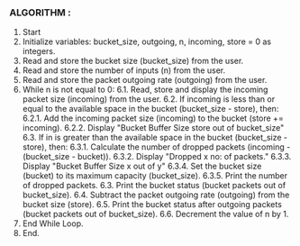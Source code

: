 ### ALGORITHM : 

1. Start
2. Initialize variables:  bucket_size, outgoing, n, incoming, store = 0 as integers.
3. Read and store the bucket size (bucket_size) from the user.
4. Read and store the number of inputs (n) from the user.
5. Read and store the packet outgoing rate (outgoing) from the user.
6. While n is not equal to 0:
  6.1. Read, store and display the incoming packet size (incoming) from the user.
  6.2. If incoming is less than or equal to the available space in the bucket (bucket_size - store), then:
    6.2.1. Add the incoming packet size (incoming) to the bucket (store += incoming).
   6.2.2.  Display "Bucket Buffer Size store out of bucket_size"
   6.3. If in is greater than the available space in the bucket (bucket_size - store), then:
    6.3.1. Calculate the number of dropped packets (incoming - (bucket_size - bucket)).
    6.3.2. Display "Dropped x no: of packets."
    6.3.3. Display "Bucket Buffer Size x out of y"
    6.3.4. Set the bucket size (bucket) to its maximum capacity (bucket_size).
    6.3.5. Print the number of dropped packets. 
  6.3.  Print the bucket status (bucket packets out of bucket_size).
  6.4.  Subtract the packet outgoing rate (outgoing) from the bucket size (store).
  6.5.  Print the bucket status after outgoing packets (bucket packets out of bucket_size).
  6.6.  Decrement the value of n by 1.
7. End While Loop.
8. End.
